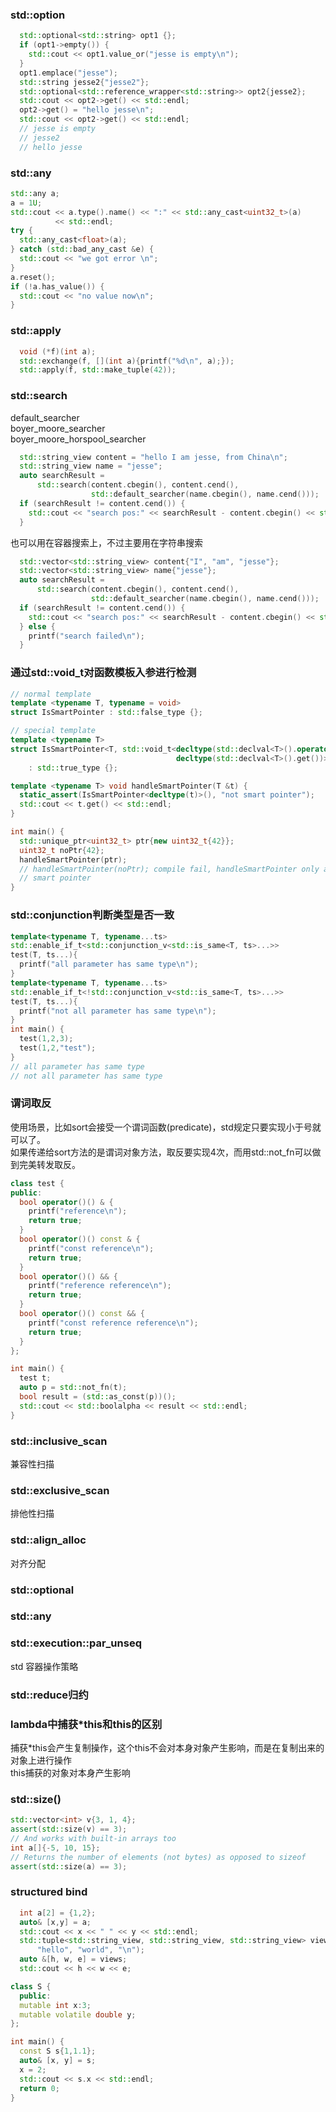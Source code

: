 ### std::option
```C++
  std::optional<std::string> opt1 {};
  if (opt1->empty()) {
    std::cout << opt1.value_or("jesse is empty\n");
  }
  opt1.emplace("jesse");
  std::string jesse2{"jesse2"};
  std::optional<std::reference_wrapper<std::string>> opt2{jesse2};
  std::cout << opt2->get() << std::endl;
  opt2->get() = "hello jesse\n";
  std::cout << opt2->get() << std::endl;
  // jesse is empty
  // jesse2
  // hello jesse
```

### std::any
```C++
std::any a;
a = 1U;
std::cout << a.type().name() << ":" << std::any_cast<uint32_t>(a)
          << std::endl;
try {
  std::any_cast<float>(a);
} catch (std::bad_any_cast &e) {
  std::cout << "we got error \n";
}
a.reset();
if (!a.has_value()) {
  std::cout << "no value now\n";
}
```

### std::apply
```C++
  void (*f)(int a);
  std::exchange(f, [](int a){printf("%d\n", a);});
  std::apply(f, std::make_tuple(42));
```

### std::search
default_searcher  
boyer_moore_searcher  
boyer_moore_horspool_searcher  
```C++
  std::string_view content = "hello I am jesse, from China\n";
  std::string_view name = "jesse";
  auto searchResult =
      std::search(content.cbegin(), content.cend(),
                  std::default_searcher(name.cbegin(), name.cend()));
  if (searchResult != content.cend()) {
    std::cout << "search pos:" << searchResult - content.cbegin() << std::endl;
  }
```
也可以用在容器搜索上，不过主要用在字符串搜索
```C++
  std::vector<std::string_view> content{"I", "am", "jesse"};
  std::vector<std::string_view> name{"jesse"};
  auto searchResult =
      std::search(content.cbegin(), content.cend(),
                  std::default_searcher(name.cbegin(), name.cend()));
  if (searchResult != content.cend()) {
    std::cout << "search pos:" << searchResult - content.cbegin() << std::endl;
  } else {
    printf("search failed\n");
  }
```

### 通过std::void_t对函数模板入参进行检测
```C++
// normal template
template <typename T, typename = void>
struct IsSmartPointer : std::false_type {};

// special template
template <typename T>
struct IsSmartPointer<T, std::void_t<decltype(std::declval<T>().operator->()),
                                     decltype(std::declval<T>().get())>>
    : std::true_type {};

template <typename T> void handleSmartPointer(T &t) {
  static_assert(IsSmartPointer<decltype(t)>(), "not smart pointer");
  std::cout << t.get() << std::endl;
}

int main() {
  std::unique_ptr<uint32_t> ptr{new uint32_t{42}};
  uint32_t noPtr{42};
  handleSmartPointer(ptr);
  // handleSmartPointer(noPtr); compile fail, handleSmartPointer only accept
  // smart pointer
}
```

### std::conjunction判断类型是否一致
```C++
template<typename T, typename...ts>
std::enable_if_t<std::conjunction_v<std::is_same<T, ts>...>>
test(T, ts...){
  printf("all parameter has same type\n");
}
template<typename T, typename...ts>
std::enable_if_t<!std::conjunction_v<std::is_same<T, ts>...>>
test(T, ts...){
  printf("not all parameter has same type\n");
}
int main() {
  test(1,2,3);
  test(1,2,"test");
}
// all parameter has same type
// not all parameter has same type
```

### 谓词取反

使用场景，比如sort会接受一个谓词函数(predicate)，std规定只要实现小于号就可以了。  
如果传递给sort方法的是谓词对象方法，取反要实现4次，而用std::not_fn可以做到完美转发取反。

```C++
class test {
public:
  bool operator()() & {
    printf("reference\n");
    return true;
  }
  bool operator()() const & {
    printf("const reference\n");
    return true;
  }
  bool operator()() && {
    printf("reference reference\n");
    return true;
  }
  bool operator()() const && {
    printf("const reference reference\n");
    return true;
  }
};

int main() {
  test t;
  auto p = std::not_fn(t);
  bool result = (std::as_const(p))();
  std::cout << std::boolalpha << result << std::endl;
}
```
### std::inclusive_scan
兼容性扫描
### std::exclusive_scan
排他性扫描
### std::align_alloc
对齐分配
### std::optional
### std::any
### std::execution::par_unseq 
std 容器操作策略
### std::reduce归约

### lambda中捕获*this和this的区别
捕获*this会产生复制操作，这个this不会对本身对象产生影响，而是在复制出来的对象上进行操作  
this捕获的对象对本身产生影响

### std::size()
```C++
std::vector<int> v{3, 1, 4};
assert(std::size(v) == 3);
// And works with built-in arrays too
int a[]{-5, 10, 15};
// Returns the number of elements (not bytes) as opposed to sizeof
assert(std::size(a) == 3);
```
### structured bind
```C++
  int a[2] = {1,2};
  auto& [x,y] = a;
  std::cout << x << " " << y << std::endl;
  std::tuple<std::string_view, std::string_view, std::string_view> views(
      "hello", "world", "\n");
  auto &[h, w, e] = views;
  std::cout << h << w << e;

class S {
  public:
  mutable int x:3;
  mutable volatile double y;
};

int main() {
  const S s{1,1.1};
  auto& [x, y] = s;
  x = 2;
  std::cout << s.x << std::endl;
  return 0;
}
```
